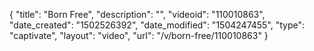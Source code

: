 {
    "title": "Born Free",
    "description": "",
    "videoid": "110010863",
    "date_created": "1502526392",
    "date_modified": "1504247455",
    "type": "captivate",
    "layout": "video",
    "url": "\/v\/born-free\/110010863"
}